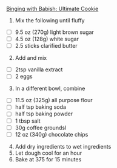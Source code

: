 

[Binging with Babish: Ultimate Cookie](https://www.google.com/search?q=binging+with+babish+ultimate+cookie&oq=binging+with+babish+ultimate+cookie&sourceid=chrome&ie=UTF-8#fpstate=ive&vld=cid:e25a7072,vid:jICNW-T11bM,st:0)


1. Mix the following until fluffy
- [ ] 9.5 oz (270g) light brown sugar
- [ ] 4.5 oz (128g) white sugar
- [ ] 2.5 sticks clarified butter
2. Add and mix
- [ ] 2tsp vanilla extract
- [ ] 2 eggs
3. In a different bowl, combine
- [ ] 11.5 oz (325g) all purpose flour
- [ ] half tsp baking soda
- [ ] half tsp baking powder
- [ ] 1 tbsp salt
- [ ] 30g coffee groundsl
- [ ] 12 oz (340g) chocolate chips
4. Add dry ingredients to wet ingredients
5. Let dough cool for an hour
6. Bake at 375 for 15 minutes
